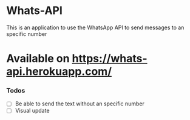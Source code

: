 # Whats-API
This is an application to use the WhatsApp API to send messages to an specific number

# Available on https://whats-api.herokuapp.com/

### Todos

- [ ] Be able to send the text without an specific number
- [ ] Visual update